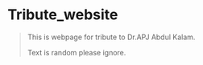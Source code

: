 # Tribute_website
> This is webpage for tribute to Dr.APJ Abdul Kalam.
> 
> Text is random please ignore.

